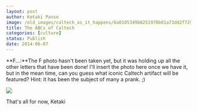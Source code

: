 ```yaml
---
layout: post
author: Ketaki Panse
image: /old_images/caltech_as_it_happens/6a0105349b8251970b01a73dd2f729970d.jpg
title: The ABCs of Caltech
categories: [culture]
status: Publish
date: 2014-06-07
---
```


**F...:**The F photo hasn't been taken yet, but it was holding up all the other letters that have been done! I'll insert the photo here once we have it, but in the mean time, can you guess what iconic Caltech artifact will be featured? Hint: it has been the subject of many a prank. ;)


![](/old_images/caltech_as_it_happens/6a0105349b8251970b01a3fd184059970b.jpg)

That's all for now,
Ketaki
